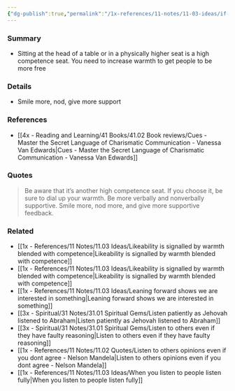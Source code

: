 ```yaml
---
{"dg-publish":true,"permalink":"/1x-references/11-notes/11-03-ideas/if-you-are-in-a-position-of-prominence-you-need-to-show-more-warmth/","title":"If you are in a position of prominence, you need to show more warmth","created":"2024-08-18T12:11:13.115+03:00","updated":"2024-08-18T19:47:24.938+03:00"}
---
```



### Summary
- Sitting at the head of a table or in a physically higher seat is a high competence seat. You need to increase warmth to get people to be more free

### Details
- Smile more, nod, give more support

### References
- [[4x - Reading and Learning/41 Books/41.02 Book reviews/Cues - Master the Secret Language of Charismatic Communication - Vanessa Van Edwards\|Cues - Master the Secret Language of Charismatic Communication - Vanessa Van Edwards]]

### Quotes
> Be aware that it’s another high competence seat. If you choose it, be sure to dial up your warmth. Be more verbally and nonverbally supportive. Smile more, nod more, and give more supportive feedback.

### Related
- [[1x - References/11 Notes/11.03 Ideas/Likeability is signalled by warmth blended with competence\|Likeability is signalled by warmth blended with competence]]
- [[1x - References/11 Notes/11.03 Ideas/Likeability is signalled by warmth blended with competence\|Likeability is signalled by warmth blended with competence]]
- [[1x - References/11 Notes/11.03 Ideas/Leaning forward shows we are interested in something\|Leaning forward shows we are interested in something]]
- [[3x - Spiritual/31 Notes/31.01 Spiritual Gems/Listen patiently as Jehovah listened to Abraham\|Listen patiently as Jehovah listened to Abraham]]
- [[3x - Spiritual/31 Notes/31.01 Spiritual Gems/Listen to others even if they have faulty reasoning\|Listen to others even if they have faulty reasoning]]
- [[1x - References/11 Notes/11.02 Quotes/Listen to others opinions even if you dont agree - Nelson Mandela\|Listen to others opinions even if you dont agree - Nelson Mandela]]
- [[1x - References/11 Notes/11.03 Ideas/When you listen to people listen fully\|When you listen to people listen fully]]